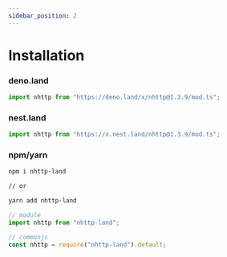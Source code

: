 ```yaml
---
sidebar_position: 2
---
```


# Installation

### deno.land

```ts
import nhttp from "https://deno.land/x/nhttp@1.3.9/mod.ts";
```

### nest.land

```ts
import nhttp from "https://x.nest.land/nhttp@1.3.9/mod.ts";
```

### npm/yarn

```bash
npm i nhttp-land

// or

yarn add nhttp-land
```

```ts
// module
import nhttp from "nhttp-land";

// commonjs
const nhttp = require("nhttp-land").default;
```
